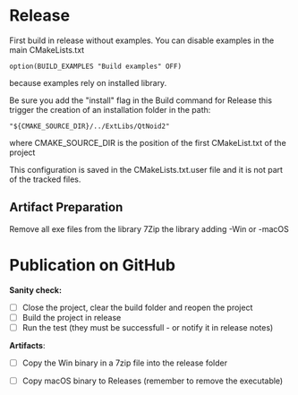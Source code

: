 
# Release
First build in release without examples. 
You can disable examples in the main CMakeLists.txt

    option(BUILD_EXAMPLES "Build examples" OFF)

because examples rely on installed library.

Be sure you add the  "install" flag in the Build command for Release
this trigger the creation of an installation folder in the path:

    "${CMAKE_SOURCE_DIR}/../ExtLibs/QtNoid2"
    
where CMAKE_SOURCE_DIR is the position of the first CMakeList.txt of the project

This configuration is saved in the CMakeLists.txt.user file and it is not part of the 
tracked files.

## Artifact Preparation
Remove all exe files from the library
7Zip the library adding -Win or -macOS


# Publication on GitHub
**Sanity check:**
- [ ] Close the project, clear the build folder and reopen the project
- [ ] Build the project in release
- [ ] Run the test (they must be successfull - or notify it in release notes)

**Artifacts**:
- [ ] Copy the Win binary in a 7zip file into the release folder
- [ ] Copy macOS binary to Releases (remember to remove the executable)

